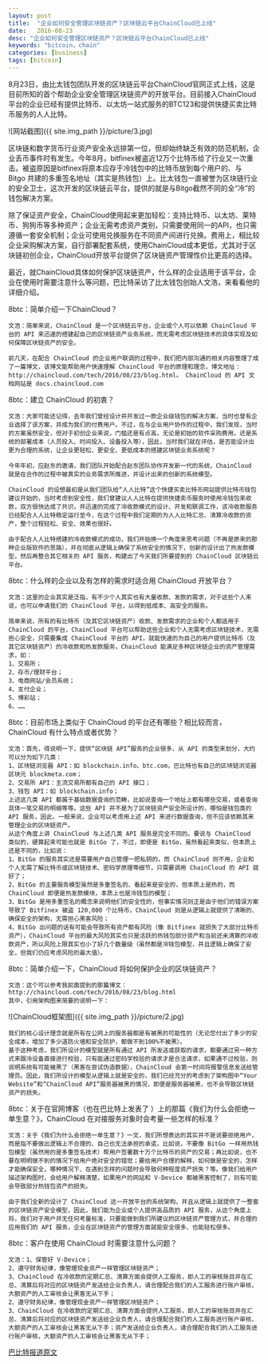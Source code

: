 ```yaml
---
layout: post
title:  "企业如何安全管理区块链资产？区块链云平台ChainCloud已上线"
date:   2016-08-23
desc: "企业如何安全管理区块链资产？区块链云平台ChainCloud已上线"
keywords: "bitcoin，chain"
categories: [business]
tags: [bitcoin]
---
```




8月23日，由比太钱包团队开发的区块链云平台ChainCloud官网正式上线，这是目前所知的首个帮助企业安全管理区块链资产的开放平台。目前接入ChainCloud平台的企业已经有提供比特币、以太坊一站式服务的BTC123和提供快捷买卖比特币服务的人人比特。

![网站截图]({{ site.img_path }}/picture/3.jpg)

区块链和数字货币行业资产安全永远排第一位，但却始终缺乏有效的防范机制，企业丢币事件时有发生。今年8月，bitfinex被盗近12万个比特币给了行业又一次重击。被盗原因是bitfinex将原本应存于冷钱包中的比特币放到每个用户的、与 Bitgo 共建的多重签名地址（其实是热钱包）上。比太钱包一直被誉为区块链行业的安全卫士，这次开发的区块链云平台，提供的就是与Bitgo截然不同的全“冷”的钱包解决方案。

除了保证资产安全，ChainCloud使用起来更加轻松：支持比特币、以太坊、莱特币、狗狗币等多种资产；企业无需考虑资产类别，只需要使用同一的API，也只需遵循一套安全机制；企业可使用兑换服务在不同资产间进行兑换。费用上，相比较企业采购解决方案，自行部署配套系统，使用ChainCloud成本更低，尤其对于区块链初创企业，ChainCloud开放平台提供了区块链资产管理性价比更高的选择。

最近，就ChainCloud具体如何保护区块链资产，什么样的企业适用于该平台，企业在使用时需要注意什么等问题，巴比特采访了比太钱包创始人文浩，来看看他的详细介绍。

8btc：简单介绍一下ChainCloud？

    文浩：简单来说，ChainCloud 是一个区块链云平台，企业或个人可以依赖 ChainCloud 平台的 API 来迅速的搭建起自己的区块链资产业务系统，而无需考虑区块链技术的具体实现及如何保障区块链资产的安全。

    前几天，在配合 ChainCloud 的企业用户联调的过程中，我们把内部沟通的相关内容整理了成了一篇博文，该博文能帮助用户快速理解 ChainCloud 平台的原理和理念，博文地址：http://chaincloud.com/tech/2016/08/23/blog.html。 ChainCloud 的 API 文档网站是 docs.chaincloud.com

8btc：建立 ChainCloud 的初衷？

    文浩：大家可能还记得，去年我们曾经设计并开发过一款企业级钱包的解决方案，当时也曾有企业选择了该方案，并成为我们的付费用户。不过，在与企业用户协作的过程中，我们发现，当时的方案虽然安全，但对于初创企业来说，门槛还是有点高，无论是初始的软件采购费用，还是系统的部署成本（人员投入、时间投入、设备投入等），因此，当时我们就在评估，是否能设计出更为合理的系统，让企业更轻松、更安全、更低成本的搭建区块链业务系统呢？

    今年年初，应赵东的邀请，我们团队开始配合赵东团队协作开发新一代的系统，ChainCloud 就是在合作的过程中被真实的业务需求所推进，并设计出来的创新的系统模型。

    ChainCloud 的设想最初是从我们团队给“人人比特”这个快捷买卖比特币网站提供比特币钱包建议开始的，当时考虑到安全性，我们曾建议人人比特在提供快捷卖币服务时使用冷钱包来收款，双方很快达成了共识，并迅速的完成了冷收款模式的设计、开发和联调工作，该冷收款服务已经配合人人比特稳定运行至今，在这个过程中我们定期的为人人比特汇总、清算冷收款的资产，整个过程轻松、安全、效果也很好。

    由于配合人人比特搭建的冷收款模式的成功，我们开始换一个角度来思考问题（不再是原来的那种企业版软件的思路），并在彻底从逻辑上确保了系统安全的情况下，创新的设计出了热发款模型，然后再整合其它相关的 API 服务，构建出了今天我们所要提到的 ChainCloud 区块链云平台。

8btc：什么样的企业以及有怎样的需求时适合用 ChainCloud 开放平台？

    文浩：这里的企业其实是泛指，有不少个人其实也有大量收款、发款的需求，对于这些个人来说，也可以申请我们的 ChainCloud 平台，以得到低成本、高安全的服务。

    简单来说，所有的有比特币（及其它区块链资产）收款、发款需求的企业和个人都适用于 ChainCloud 的平台，ChainCloud 平台可以帮助这些企业和个人无需考虑区块链技术，无需担心安全，只需要集成 ChainCloud 平台的 API，就能快速的为自己的用户提供比特币（及其它区块链资产）的冷收款和热发款服务，ChainCloud 能满足多种区块链企业的资产管理需求，如：
    1、交易所；
    2、存币/理财平台；
    3、电商网站/会员系统；
    4、支付企业；
    5、博彩站；
    6、……

8btc：目前市场上类似于 ChainCloud 的平台还有哪些？相比较而言，ChainCloud 有什么特点或者优势？

    文浩：首先，得说明一下，提供“区块链 API”服务的企业很多，从 API 的类型来划分，大约可以分为如下几类：
    1、区块链浏览器 API：如 blockchain.info、btc.com，巴比特也有自己的区块链浏览器区块元 blockmeta.com；
    2、交易所 API：主流交易所都有自己的 API 接口；
    3、钱包 API：如 blockchain.info；
    上述这几类 API 都属于基础数据查询的范畴，比如说查询一个地址上都有哪些交易，或者查询具体一笔交易的明细等等。这些 API 并不是为了区块链资产安全所设计的，哪怕是钱包类的 API 服务，因此，一般来说，企业可以考虑用上述 API 来进行数据查询，但不应该依赖其来管理企业的区块链资产。
    从这个角度上讲 ChainCloud 与上述几类 API 服务是完全不同的。要说与 ChainCloud 类似的，硬算起来可能也就是 BitGo 了，不过，即便是 BitGo，虽然看起来类似，但本质上还是不同的，比如说：
    1、BitGo 的服务其实还是需要用户自己管理一把私钥的，而 ChainCloud 则不用，企业和个人无需了解比特币或区块链技术、密码学原理等细节，只需要调用 ChainCloud 的 API 就好了；
    2、BitGo 的主要服务模型虽然是多重签名的、看起来是安全的，但本质上是热的，而 ChainCloud 即便是热发款模块，本质上也是冷钱包的模型；
    3、BitGo 是用多重签名的概念来说明他们的安全性的，但事实情况则正是由于他们的错误方案导致了 Bitfinex 被盗 120,000 个比特币，ChainCloud 则是从逻辑上就提供了清晰的、确保安全的架构，无需担心黑客风险；
    4、BitGo 出问题的话有可能会导致所有资产都有风险（像 Bitfinex 就损失了大部分比特币资产），ChainCloud 平台的最大风险其实也只是活跃的热钱包部分资产和当前还未清算的冷收款资产，所以风险上限其实也小了好几个数量级（虽然都是冷钱包模型，并且逻辑上确保了安全，但我们仍应考虑风险的最大值）。

8btc：简单介绍一下，ChainCloud 将如何保护企业的区块链资产？

    文浩：这个可以参考我前面提到的那篇博文：http://chaincloud.com/tech/2016/08/23/blog.html
    其中，引用架构图来简要的说明一下：

![ChainCloud框架图]({{ site.img_path }}/picture/2.jpg)

    我们的核心设计理念就是所有在公网上的服务器都是有被黑的可能性的（无论您付出了多少的安全成本，增加了多少道防火墙和安全防护，都做不到100%不被黑）。
    基于这种考虑，我们所设计的模型就是所有通过 API 所发送或获取的请求，都要通过另一种方式来跟冷设备直接进行校验，只有能通过密码学校验的请求才是合法请求，如果通不过校验，则说明系统有可能被黑了（黑客在尝试伪造数据），ChainCloud 会第一时间将报警信息发送给管理员。因此，我们所设计的模型从逻辑上就是安全的，我们已经充分的考虑到了架构图中“Your Website”和“ChainCloud API”服务器被黑的情况，即便是服务器被黑，也不会导致区块链资产的损失。

8btc：关于在官网博客（也在巴比特上发表了 ）上的那篇《我们为什么会拒绝一单生意？》，ChainCloud 在对接服务对象时会考量一些怎样的标准？

    文浩：关于《我们为什么会拒绝一单生意？》一文，我们所想表达的其实并不是说要拒绝用户，而是指不要做出逻辑上不合理的、自己也无法承担的承诺，比如说，不要像 BitGo 一样用热钱包模型（虽然用的是多重签名技术）帮用户签署数十万个比特币的资产的交易；再比如说，也不要在明明做不到的情况下给用户绝对安全的错觉；要给用户合理的解释，如何做是安全的，怎样才能确保安全，哪种情况下、在遇到怎样的问题时会导致何种程度资产损失？等。像我们给用户描述架构图时，会给用户解释清楚，如果用户的网站和 V-Device 都被黑客控制了，则有可能会导致部分热钱包资产的损失。

    由于我们全新的设计了 ChainCloud 这一开放平台的系统架构，并且从逻辑上就提供了一整套的区块链资产安全模型，因此，我们能为企业或个人提供高品质的 API 服务，从这个角度上将，我们对于用户并无任何考量标准，只要能做到我们所建议的区块链资产管理方式，并合理的应用我们的 API 服务，企业在区块链资产的管理方面就能安全很多、也能轻松很多。

8btc：客户在使用 ChainCloud 时需要注意什么问题？

    文浩：1、保管好 V-Device；
    2、遵守财务纪律，像管理现金资产一样管理区块链资产；
    3、ChainCloud 在冷收款的定期汇总、清算方面会提供人工服务，即人工的审核账目并在汇总、清算后将对应的区块链资产发送给企业负责人，请合理配合我们的人工服务进行账户审核，大额资产的人工审核会让黑客无从下手；
    2、遵守财务纪律，像管理现金资产一样管理区块链资产；
    3、ChainCloud 在冷收款的定期汇总、清算方面会提供人工服务，即人工的审核账目并在汇总、清算后将对应的区块链资产发送给企业负责人，请合理配合我们的人工服务进行账户审核，大额资产的人工审核会让黑客无从下手；资产发送给企业负责人，请合理配合我们的人工服务进行账户审核，大额资产的人工审核会让黑客无从下手；
    
[巴比特报道原文](http://www.8btc.com/chaincloud-bither) 